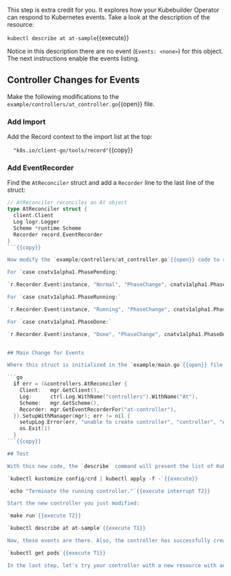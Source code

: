 This step is extra credit for you. It explores how your Kubebuilder Operator can respond to Kubernetes events. Take a look at the description of the resource:

`kubectl describe at at-sample`{{execute}}

Notice in this description there are no event (`Events: <none>`) for this object. The next instructions enable the events listing.

## Controller Changes for Events

Make the following modifications to the `example/controllers/at_controller.go`{{open}} file.

### Add Import

Add the Record context to the import list at the top:

`  "k8s.io/client-go/tools/record"`{{copy}}

### Add EventRecorder

Find the `AtReconciler` struct and add a `Recorder` line to the last line of the struct:

```go
// AtReconciler reconciles an At object
type AtReconciler struct {
  client.Client
  Log logr.Logger
  Scheme *runtime.Scheme
  Recorder record.EventRecorder
}
```{{copy}}

Now modify the `example/controllers/at_controller.go`{{open}} code to record the events for each transition of the phase status. You will want to add each of these recording instructions to the respective cases in the switch statement you added earlier. Add each line just after the logging statement at the top of each case block:

For `case cnatv1alpha1.PhasePending:`

`r.Recorder.Event(instance, "Normal", "PhaseChange", cnatv1alpha1.PhasePending)`{{copy}}

For `case cnatv1alpha1.PhaseRunning:`

`r.Recorder.Event(instance, "Running", "PhaseChange", cnatv1alpha1.PhaseRunning)`{{copy}}

For `case cnatv1alpha1.PhaseDone:`

`r.Recorder.Event(instance, "Done", "PhaseChange", cnatv1alpha1.PhaseDone)`{{copy}}


## Main Change for Events

Where this struct is initialized in the `example/main.go`{{open}} file near line 69, add the `Recorder` line:

```go
  if err = (&controllers.AtReconciler {
    Client:   mgr.GetClient(),
    Log:      ctrl.Log.WithName("controllers").WithName("At"),
    Scheme:   mgr.GetScheme(),
    Recorder: mgr.GetEventRecorderFor("at-controller"),
  }).SetupWithManager(mgr); err != nil {
    setupLog.Error(err, "unable to create controller", "controller", "At")
    os.Exit(1)
  }
```{{copy}}

## Test

With this new code, the `describe` command will present the list of Kubernetes events on related to the resource. Test the new functionality:

`kubectl kustomize config/crd | kubectl apply -f -`{{execute}}

`echo "Terminate the running controller."`{{execute interrupt T2}}

Start the new controller you just modified:

`make run`{{execute T2}}

`kubectl describe at at-sample`{{execute T1}}

Now, these events are there. Also, the controller has successfully created two of the NGINX Pods that you asked it to create and manage in step 7:

`kubectl get pods`{{execute T1}}

In the last step, let's try your controller with a new resource with an actual scheduled task.
